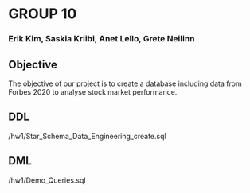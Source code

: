 # GROUP 10
### Erik Kim, Saskia Kriibi, Anet Lello, Grete Neilinn


## Objective

The objective of our project is to create a database including data from Forbes 2020 to analyse stock market performance.

## DDL

/hw1/Star_Schema_Data_Engineering_create.sql

## DML 

/hw1/Demo_Queries.sql